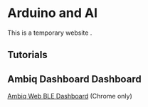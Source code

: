 # Arduino and AI

This is a temporary website .


## Tutorials

## Ambiq Dashboard Dashboard

[Ambiq Web BLE Dashboard](https://AmbiqMicroFAEs.github.io/AmbiqWebBLE/Ambiq_Demo/) (Chrome only)